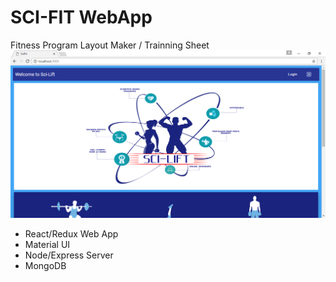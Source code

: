 # SCI-FIT WebApp
Fitness Program Layout Maker / Trainning Sheet
![scifit](scifit.png)

- React/Redux Web App
- Material UI
- Node/Express Server
- MongoDB

